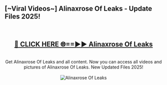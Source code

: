 <h2>[~Viral Videos~] Alinaxrose Of Leaks - Update Files 2025!</h2>
<br>
<div align="center">
<h2><a href="https://betterlinks.top/A2PfLJ" rel="nofollow">🔴 CLICK HERE 🌐==►► Alinaxrose Of Leaks</a></h2>
<br>
Get Alinaxrose Of Leaks and all content. Now you can access all videos and pictures of Alinaxrose Of Leaks. New Updated Files 2025!
<br>
<br>
<a href="https://betterlinks.top/A2PfLJ" rel="nofollow" data-target="animated-image.originalLink"><img src="https://i.ibb.co.com/WyWwxjT/player-gif2.gif" alt="Alinaxrose Of Leaks" style="max-width: 100%; display: inline-block;" data-target="animated-image.originalImage"></a>
</div>
<br>
